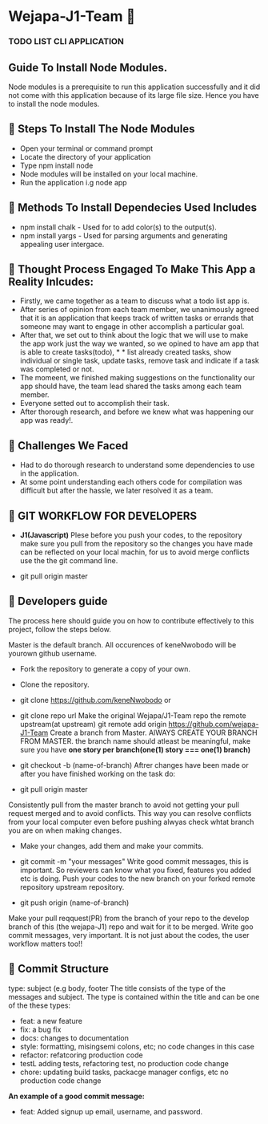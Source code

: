 # Wejapa-J1-Team :rocket:
### TODO LIST CLI APPLICATION 

## Guide  To Install Node Modules.
Node modules is a prerequisite to run this application successfully and it did not come with this application because of its large file size. Hence you have to install the node modules.

## :rocket: Steps To Install The Node Modules
* Open your terminal or command prompt
*  Locate the directory of your application
*  Type npm install node
*  Node modules will be installed on your local machine.
*  Run the application i.g node app

## :rocket: Methods To Install Dependecies Used Includes
* npm install chalk - Used for to add color(s) to the output(s).
* npm install yargs - Used for parsing arguments and generating appealing user intergace.


## :rocket: Thought Process Engaged To Make This App a Reality Inlcudes:
* Firstly, we came together as a team to discuss what a todo list app is.
* After series of opinion from each team member, we unanimously agreed that it is an application that keeps track of written tasks or errands that someone may  want to engage in other accomplish a particular goal.
* After that, we set out to think about the logic that we will use to make the app work just the way we wanted, so we opined to have am app that is able to create tasks(todo), * * list already created tasks, show individual or single task, update tasks, remove task and indicate if a task was completed or not.
* The momeent, we finished making suggestions on the functionality our app should have, the team lead shared the tasks among each team member. 
* Everyone setted out to accomplish their task. 
* After thorough research, and before we knew what was happening our app was ready!.

## :rocket: Challenges We Faced 
 * Had to do thorough research to understand some dependencies to use in the application.
 * At some point understanding each others code for compilation was difficult but after the hassle, we later resolved it as a team.

## :rocket: GIT WORKFLOW FOR DEVELOPERS

*  **J1(Javascript)** 
Plese before you push your codes, to the repository make sure you pull from the repository so the changes you have made can be reflected on your local machin, for us to avoid merge conflicts use the the git command line.

* git pull origin master

## :rocket: Developers guide

The process here should guide you on how to contribute effectively to this project, follow the steps below. 

Master is the default branch.
All occurences of keneNwobodo will be yourown github username.
*  Fork the repository to generate a copy of your own.
*  Clone the repository.
*  git clone https://github.com/keneNwobodo
or
*  git clone repo url
Make the original Wejapa/J1-Team repo the remote upstream(at upstream)
git remote add origin https://github.com/wejapa-J1-Team
Create a branch from Master. AlWAYS CREATE YOUR BRANCH FROM MASTER. the branch name should atleast be meaningful, make sure you have **one story per branch(one(1) story === one(1) branch)**

* git checkout -b (name-of-branch)
Aftrer changes have been made  or after you have finished working on the task do:

* git pull origin master

Consistently pull from the master branch to avoid not getting your pull request merged and to avoid conflicts. This way you can resolve conflicts from your local computer even before pushing alwyas check whtat branch you are on when making changes.
*  Make your changes, add them and make your commits.

*  git commit -m "your messages"
Write good commit messages, this is important. So reviewers can know what you fixed, features you added etc is doing.
Push your codes to the new branch on your forked remote repository upstream repository.

*  git push origin (name-of-branch)

Make your pull reqquest(PR) from the branch of your repo to the develop branch of this (the wejapa-J1) repo and wait for it to be merged.
Write goo commit messages, very important. It is not just about the codes, the user workflow matters too!!

## :rocket: Commit Structure
type: subject (e.g body, footer
The title consists of the type of the messages and subject. The type is contained within the title and can be one of the these types:
* feat: a new feature
* fix: a bug fix
* docs: changes to documentation
* style: formatting, misingsemi colons, etc; no code changes in this case
* refactor: refatcoring production code
* testL adding tests, refactoring test, no production code change
* chore: updating build tasks, packacge manager configs, etc no production code change

**An example of a good commit message:** 

* feat: Added signup up email, username, and password.


